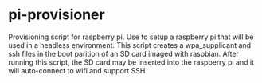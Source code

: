 # pi-provisioner

Provisioning script for raspberry pi. Use to setup a raspberry pi that will be used in a headless environment. This script creates a wpa_supplicant and ssh files in the boot parition of an SD card imaged with raspbian. After running this script, the SD card may be inserted into the raspberry pi and it will auto-connect to wifi and support SSH
